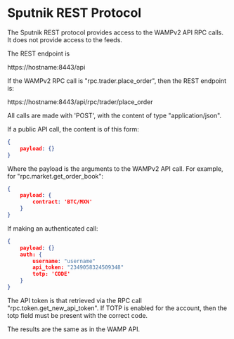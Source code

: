 # Sputnik REST Protocol

The Sputnik REST protocol provides access to the WAMPv2 API RPC calls. It does not provide access to the
feeds.

The REST endpoint is

https://hostname:8443/api

If the WAMPv2 RPC call is "rpc.trader.place_order", then the REST endpoint is:

https://hostname:8443/api/rpc/trader/place_order

All calls are made with 'POST', with the content of type "application/json".

If a public API call, the content is of this form:

```json
{
    payload: {}
}
```

Where the payload is the arguments to the WAMPv2 API call. For example, for "rpc.market.get_order_book":

```json
{
    payload: {
        contract: 'BTC/MXN'
    }
}
```

If making an authenticated call:

```json
{
    payload: {}
    auth: {
        username: "username"
        api_token: "2349058324509348"
        totp: 'CODE'
    }
}
```

The API token is that retrieved via the RPC call "rpc.token.get_new_api_token". If TOTP is enabled for the account,
then the totp field must be present with the correct code.

The results are the same as in the WAMP API.
